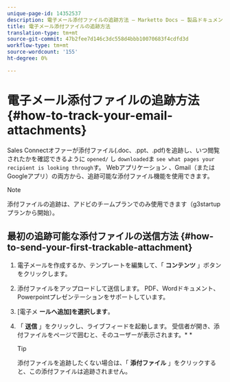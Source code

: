 ```yaml
---
unique-page-id: 14352537
description: 電子メール添付ファイルの追跡方法 — Marketto Docs — 製品ドキュメント
title: 電子メール添付ファイルの追跡方法
translation-type: tm+mt
source-git-commit: 47b2fee7d146c3dc558d4bbb10070683f4cdfd3d
workflow-type: tm+mt
source-wordcount: '155'
ht-degree: 0%

---
```



# 電子メール添付ファイルの追跡方法 {#how-to-track-your-email-attachments}

Sales Connectオファーが添付ファイル(.doc、.ppt、.pdf)を追跡し、いつ閲覧されたかを確認できるように `opened/` し `downloaded`ま `see what pages your recipient is looking through`す。 Webアプリケーション [](http://toutapp.com/login) 、Gmail（またはGoogleアプリ）の両方から、追跡可能な添付ファイル機能を使用できます。

>[!NOTE]
>
>添付ファイルの追跡は、アドビのチームプランでのみ使用できます（g3startupプランから開始）。

## 最初の追跡可能な添付ファイルの送信方法 {#how-to-send-your-first-trackable-attachment}

1. 電子メールを作成するか、テンプレートを編集して、「 **コンテンツ** 」ボタンをクリックします。
1. 添付ファイルをアップロードして送信します。 PDF、Wordドキュメント、Powerpointプレゼンテーションをサポートしています。
1. [電子メ **ールへ追加]を選択します**。
1. 「 **送信** 」をクリックし、ライブフィードを起動します。 受信者が開き、添付ファイルをページで囲むと、そのユーザーが表示されます。* *

   >[!TIP]
   >
   >添付ファイルを追跡したくない場合は、「 **添付ファイル** 」をクリックすると、この添付ファイルは追跡されません。

